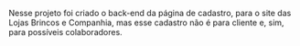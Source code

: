 Nesse projeto foi criado o back-end da página de cadastro, para o site das Lojas Brincos e Companhia, mas esse cadastro não é para cliente 
e, sim, para possíveis colaboradores.
